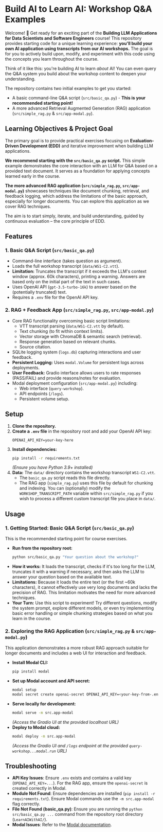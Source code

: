 # Build AI to Learn AI: Workshop Q&A Examples

Welcome! 👋 Get ready for an exciting part of the **Building LLM Applications for Data Scientists and Software Engineers** course! This repository provides starting code for a unique learning experience: **you'll build your own AI application using transcripts from our AI workshops.** The goal is for you to actively build upon, modify, and experiment with this code using the concepts you learn throughout the course.

Think of it like this: you're building AI to learn *about* AI! You can even query the Q&A system you build about the workshop content to deepen your understanding.

The repository contains two initial examples to get you started:
*   A basic command-line Q&A script (`src/basic_qa.py`) - **This is your recommended starting point!**
*   A more advanced Retrieval Augmented Generation (RAG) application (`src/simple_rag.py` & `src/app-modal.py`).

## Learning Objectives & Project Goal

The primary goal is to provide practical exercises focusing on **Evaluation-Driven Development (EDD)** and iterative improvement when building LLM applications.

**We recommend starting with the `src/basic_qa.py` script.** This simple example demonstrates the core interaction with an LLM for Q&A based on a provided text document. It serves as a foundation for applying concepts learned early in the course.

**The more advanced RAG application (`src/simple_rag.py`, `src/app-modal.py`)** showcases techniques like document chunking, retrieval, and feedback logging, which address the limitations of the basic approach, especially for longer documents. You can explore this application as we cover RAG techniques.

The aim is to start simply, iterate, and build understanding, guided by continuous evaluation – the core principle of EDD.

## Features

### 1. Basic Q&A Script (`src/basic_qa.py`)
- Command-line interface (takes question as argument).
- Loads the full workshop transcript (`data/WS1-C2.vtt`).
- **Limitation:** Truncates the transcript if it exceeds the LLM's context window (approx. 60k characters), printing a warning. Answers are based only on the initial part of the text in such cases.
- Uses OpenAI API (`gpt-3.5-turbo-16k`) to answer based on the (potentially truncated) text.
- Requires a `.env` file for the OpenAI API key.

### 2. RAG + Feedback App (`src/simple_rag.py`, `src/app-modal.py`)
- Core RAG functionality overcoming basic script limitations:
  - VTT transcript parsing (`data/WS1-C2.vtt` by default).
  - Text chunking (to fit within context limits).
  - Vector storage with ChromaDB & semantic search (retrieval).
  - Response generation based on relevant chunks.
  - Source citation.
- SQLite logging system (`logs.db`) capturing interactions and user feedback.
- **Persistent Logging:** Uses `modal.Volume` for persistent logs across deployments.
- **User Feedback:** Gradio interface allows users to rate responses (PASS/FAIL) and provide reasons/notes for evaluation.
- Modal deployment configuration (`src/app-modal.py`) including:
  - Web interface (`query-workshop`).
  - API endpoints (`/logs`).
  - Persistent volume setup.

## Setup

1.  **Clone the repository.**
2.  **Create a `.env` file** in the repository root and add your OpenAI API key:
    ```
    OPENAI_API_KEY=your-key-here
    ```
3.  **Install dependencies:**
    ```bash
    pip install -r requirements.txt
    ```
    *(Ensure you have Python 3.9+ installed)*
4.  **Data:** The `data/` directory contains the workshop transcript `WS1-C2.vtt`.
    *   The `basic_qa.py` script reads this file directly.
    *   The RAG app (`simple_rag.py`) uses this file by default for chunking and indexing. You can (optionally) modify the `WORKSHOP_TRANSCRIPT_PATH` variable within `src/simple_rag.py` if you wish to process a different custom transcript file you place in `data/`.

## Usage

### 1. Getting Started: Basic Q&A Script (`src/basic_qa.py`)

This is the recommended starting point for course exercises.

-   **Run from the repository root:**
    ```bash
    python src/basic_qa.py "Your question about the workshop?"
    ```
-   **How it works:** It loads the transcript, checks if it's too long for the LLM, truncates it with a warning if necessary, and then asks the LLM to answer your question based on the available text.
-   **Limitations:** Because it loads the entire text (or the first ~60k characters), it cannot effectively use very long documents and lacks the precision of RAG. This limitation motivates the need for more advanced techniques.
-   **Your Turn:** Use this script to experiment! Try different questions, modify the system prompt, explore different models, or even try implementing basic error handling or simple chunking strategies based on what you learn in the course.

### 2. Exploring the RAG Application (`src/simple_rag.py` & `src/app-modal.py`)

This application demonstrates a more robust RAG approach suitable for longer documents and includes a web UI for interaction and feedback.

-   **Install Modal CLI:**
    ```bash
    pip install modal
    ```
-   **Set up Modal account and API secret:**
    ```bash
    modal setup
    modal secret create openai-secret OPENAI_API_KEY=<your-key-from-.env>
    ```
-   **Serve locally for development:**
    ```bash
    modal serve -m src.app-modal
    ```
    *(Access the Gradio UI at the provided localhost URL)*
-   **Deploy to Modal cloud:**
    ```bash
    modal deploy -m src.app-modal
    ```
    *(Access the Gradio UI and `/logs` endpoint at the provided `query-workshop...modal.run` URL)*

## Troubleshooting

-   **API Key Issues**: Ensure `.env` exists and contains a valid key (`OPENAI_API_KEY=...`). For the RAG app, ensure the `openai-secret` is created correctly in Modal.
-   **Module Not Found**: Ensure dependencies are installed (`pip install -r requirements.txt`). Ensure Modal commands use the `-m src.app-modal` flag correctly.
-   **File Not Found (basic_qa.py)**: Ensure you are running the `python src/basic_qa.py ...` command from the repository root directory (`LearnAIWithAI/`).
-   **Modal Issues**: Refer to the [Modal documentation](https://modal.com/docs). 